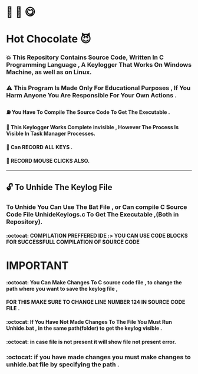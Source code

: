 # :chocolate_bar: :tea: :yum:

# Hot Chocolate  :smiling_imp:

### :boom: This Repository Contains Source Code, Written In C Programming Language , A Keylogger That Works On Windows Machine, as well as on Linux.

### :warning:  This Program Is Made Only For Educational Purposes , If You Harm Anyone You Are Responsible For Your Own Actions .

#### :fuelpump: You Have To Compile The Source Code To Get The Executable .

#### :star2: This Keylogger Works Complete invisible , However The Process Is Visible In Task Manager Processes.

#### :star2: Can RECORD ALL KEYS .

#### :star2: RECORD MOUSE CLICKS ALSO.


------------------------------------------------------------------------------------------

## :unlock: To Unhide The Keylog File 

### To Unhide You Can Use The Bat File , or Can compile C Source Code File  UnhideKeylogs.c To Get The Executable ,(Both in Repository).

#### :octocat: COMPILATION PREFFERED IDE :> YOU CAN USE CODE BLOCKS FOR SUCCESSFULL COMPILATION OF SOURCE CODE


# IMPORTANT 

#### :octocat: You Can Make Changes To C source code file , to change the path where you want to save the keylog file , 

#### FOR THIS MAKE SURE TO CHANGE LINE NUMBER 124 IN SOURCE CODE FILE .

#### :octocat: If You Have Not Made Changes To The File You Must Run Unhide.bat , in the same path(folder) to get the keylog visible .

#### :octocat: in case file is not present it will show file not present error.

### :octocat: if you have made changes you must make changes to unhide.bat file by specifying the path .
